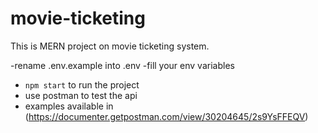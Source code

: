 
# movie-ticketing
This is MERN project on movie ticketing system.

-rename .env.example into .env 
-fill your env variables
- `npm start` to run the project
- use postman to test the api 
- examples available in (https://documenter.getpostman.com/view/30204645/2s9YsFFEQV)
    
